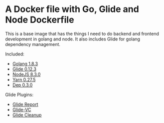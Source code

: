 A Docker file with Go, Glide and Node Dockerfile
===============================================

This is a base image that has the things I need to do backend and frontend development in golang and node. It also includes Glide for golang dependency management.

Included:
* [Golang 1.8.3](https://golang.org/)
* [Glide 0.12.3](https://github.com/Masterminds/glide)
* [NodeJS 8.3.0](https://nodejs.org/en/)
* [Yarn 0.27.5](https://yarnpkg.com/)
* [Dep 0.3.0](https://github.com/golang/dep)

Glide Plugins:
* [Glide Report](https://github.com/Masterminds/glide-report)
* [Glide-VC](https://github.com/sgotti/glide-vc)
* [Glide Cleanup](https://github.com/ngdinhtoan/glide-cleanup)



